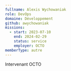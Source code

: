 ```yaml
---
fullname: Alexis Wychowaniak
role: DevOps
domaine: Développement
github: awychowaniak
missions:
  - start: 2023-07-10
    end: 2024-02-29
    status: service
    employer: OCTO
memberType: autre
---
```


Intervenant OCTO
